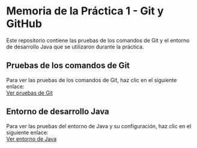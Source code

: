 # Memoria de la Práctica 1 - Git y GitHub

Este repositorio contiene las pruebas de los comandos de Git y el entorno de desarrollo Java que se utilizaron durante la práctica.

## Pruebas de los comandos de Git

Para ver las pruebas de los comandos de Git, haz clic en el siguiente enlace:  
[Ver pruebas de Git](./git.pdf)

## Entorno de desarrollo Java

Para ver las pruebas del entorno de Java y su configuración, haz clic en el siguiente enlace:  
[Ver entorno de Java](./entorno.pdf)
